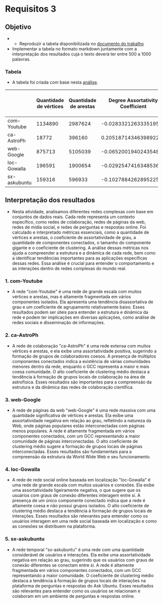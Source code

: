 # Requisitos 3

## Objetivo
- - Reproduzir a tabela disponibilizada no [documento do trabalho](https://github.com/ivanovitchm/datastructure/blob/main/lessons/week_09/U2T2.pdf)
- Implementar a tabela no formato markdown juntamente com a interpretação dos resultados cuja o texto deverá ter entre 500 a 1000 palavras.
 
### Tabela 
- A tabela foi criada com base nesta [análise](https://github.com/EmanoelBatista/Algoritmos_Estruturas_Dados_2/blob/main/U2T2/Requisito_03/requisitos_03.ipynb).

|                 | Quantidade de vértices | Quantidade de arestas | Degree Assortativity Coefficient | Quantidade de componentes conectados | Tamanho do Componente Gigante (GCC) | Coeficiente de Clustering |
|---------------------|-------------------------|-----------------------|----------------------------------|-------------------------------------|-----------------------------------|---------------------------|
| com-Youtube              |      1134890      |     2987624     |          -0.028332126333519572           |           1134890             |          1             |       0.04040113888093932       |
| ca-AstroPh              | 18772           | 396160         | 0.20518714346398922                    | 290                       | 17903                     | 0.6305932411707943             |
| web-Google              | 875713           | 5105039         | -0.06520019402435487                   | 371764                      | 434818                      | 0.3698306814797672             |
| loc-Gowalla              | 196591           | 1900654         | -0.02925474163485361                    | 1                      | 196591                      | 0.23672372971033598             |
| sx-askubuntu              | 159316           | 596933         | -0.10278842628952252                    | 97174                       | 59813                      | 0.07696177166103574             |

## Interpretação dos resultados
- Nesta atividade, analisamos diferentes redes complexas com base em conjuntos de dados reais. Cada rede representa um contexto específico, como redes de colaboração, redes de páginas da web, redes de mídia social, e redes de perguntas e respostas online. Foi calculado e interpretado métricas essenciais, como a quantidade de vértices e arestas, o coeficiente de assortatividade de grau, a quantidade de componentes conectados, o tamanho do componente gigante e o coeficiente de clustering. A análise dessas métricas nos ajuda a compreender a estrutura e a dinâmica de cada rede, bem como a identificar tendências importantes para as aplicações específicas dessas redes. Essa análise é crucial para entender o comportamento e as interações dentro de redes complexas do mundo real.
### 1. com-Youtube
   - A rede "com-Youtube" é uma rede de grande escala com muitos vértices e arestas, mas é altamente fragmentada em vários componentes isolados. Ela apresenta uma tendência disassortativa de grau e um coeficiente de agrupamento relativamente baixo. Esses resultados podem ser úteis para entender a estrutura e dinâmica da rede e podem ter implicações em diversas aplicações, como análise de redes sociais e disseminação de informações.
### 2. ca-AstroPh
   - A rede de colaboração "ca-AstroPh" é uma rede extensa com muitos vértices e arestas, e ela exibe uma assortatividade positiva, sugerindo a formação de grupos de colaboradores coesos. A presença de múltiplos componentes conectados indica a existência de várias comunidades menores dentro da rede, enquanto o GCC representa a maior e mais coesa comunidade. O alto coeficiente de clustering médio destaca a tendência à formação de grupos locais de colaboração na área de astrofísica. Esses resultados são importantes para a compreensão da estrutura e da dinâmica das redes de colaboração científica.
### 3. web-Google
   - A rede de páginas da web "web-Google" é uma rede massiva com uma quantidade significativa de vértices e arestas. Ela exibe uma assortatividade negativa em relação ao grau, refletindo a natureza da Web, onde páginas populares estão interconectadas com páginas menos populares. A rede é altamente fragmentada em vários componentes conectados, com um GCC representando a maior comunidade de páginas interconectadas. O alto coeficiente de clustering médio sugere a formação de grupos locais de páginas interconectadas. Esses resultados são fundamentais para a compreensão da estrutura da World Wide Web e seu funcionamento.
### 4. loc-Gowalla
   - A rede de rede social online baseada em localização "loc-Gowalla" é uma rede de grande escala com muitos usuários e conexões. Ela exibe uma assortatividade ligeiramente negativa, o que sugere que os usuários com graus de conexão diferentes interagem entre si. A presença de um único componente conectado indica que a rede é altamente coesa e não possui grupos isolados. O alto coeficiente de clustering médio destaca a tendência à formação de grupos locais de interações. Esses resultados são relevantes para entender como os usuários interagem em uma rede social baseada em localização e como as conexões se distribuem na plataforma.
### 5. sx-askubuntu
   - A rede temporal "sx-askubuntu" é uma rede com uma quantidade considerável de usuários e interações. Ela exibe uma assortatividade negativa em relação ao grau, sugerindo que os usuários com graus de conexão diferentes se conectam entre si. A rede é altamente fragmentada em vários componentes conectados, com um GCC representando a maior comunidade. O coeficiente de clustering médio destaca a tendência à formação de grupos locais de interações na plataforma de perguntas e respostas do Ask Ubuntu. Esses resultados são relevantes para entender como os usuários se relacionam e colaboram em um ambiente de perguntas e respostas online.

